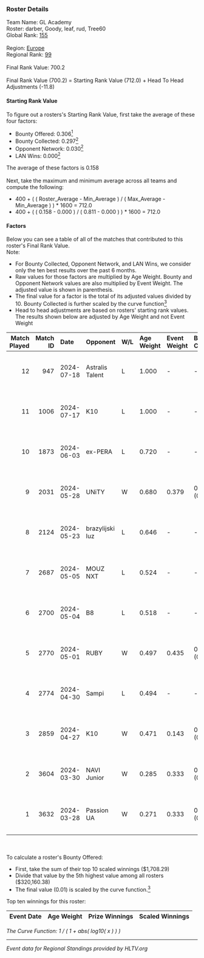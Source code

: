 ### Roster Details<br />
Team Name: GL Academy<br />
Roster: darber, Goody, leaf, rud, Tree60<br />
Global Rank: [155](../../standings_global_2024_08_14.md)<br />
<br />
Region: [Europe]( ../../standings_europe_2024_08_14.md)<br />
Regional Rank: [99]( ../../standings_europe_2024_08_14.md)<br />
<br />
Final Rank Value:  700.2<br />
<br />
Final Rank Value (700.2) = Starting Rank Value (712.0) + Head To Head Adjustments (-11.8)<br />

#### Starting Rank Value<br />
To figure out a rosters's Starting Rank Value, first take the average of these four factors:<br />
- Bounty Offered: 0.306[<sup>1</sup>](#table2)
- Bounty Collected: 0.297[<sup>2</sup>](#table1)
- Opponent Network: 0.030[<sup>2</sup>](#table1)
- LAN Wins: 0.000[<sup>2</sup>](#table1)

The average of these factors is 0.158<br />
<br />
Next, take the maximum and minimum average across all teams and compute the following:<br />
- 400 + ( ( Roster_Average - Min_Average ) / ( Max_Average - Min_Average ) ) * 1600 = 712.0
- 400 + ( ( 0.158 - 0.000 ) / ( 0.811 - 0.000 ) ) * 1600 = 712.0


#### Factors<br />
Below you can see a table of all of the matches that contributed to this roster's Final Rank Value.<br />
Note:<br />

- For Bounty Collected, Opponent Network, and LAN Wins, we consider only the ten best results over the past 6 months.
- Raw values for those factors are multiplied by Age Weight. Bounty and Opponent Network values are also multiplied by Event Weight. The adjusted value is shown in parenthesis.
- The final value for a factor is the total of its adjusted values divided by 10. Bounty Collected is further scaled by the curve function[<sup>3</sup>](#curveFunction)
- Head to head adjustments are based on rosters' starting rank values. The results shown below are adjusted by Age Weight and not Event Weight
<span id="table1"></span><br />


| Match Played | Match ID | Date       | Opponent        | W/L | Age Weight | Event Weight | Bounty Collected | Opponent Network | LAN Wins  | H2H Adj. | Roster                           |
| -: | -: | :- | :- | :- | :- | :- | :- | :- | :- | -: | :- |
|           12 |      947 | 2024-07-18 | Astralis Talent | L   | 1.000      | -            | -                | -                | -         |   -16.18 | darber, Goody, leaf, rud, Tree60 |
|           11 |     1006 | 2024-07-17 | K10             | L   | 1.000      | -            | -                | -                | -         |   -17.13 | darber, Goody, leaf, rud, Tree60 |
|           10 |     1873 | 2024-06-03 | ex-PERA         | L   | 0.720      | -            | -                | -                | -         |    -5.63 | darber, Goody, leaf, rud, Tree60 |
|            9 |     2031 | 2024-05-28 | UNiTY           | W   | 0.680      | 0.379        | 0.032 (0.008)    | 0.350 (0.090)    | 0 (0.000) |    16.03 | darber, Goody, leaf, rud, Tree60 |
|            8 |     2124 | 2024-05-23 | brazylijski luz | L   | 0.646      | -            | -                | -                | -         |    -8.10 | darber, Goody, leaf, rud, Tree60 |
|            7 |     2687 | 2024-05-05 | MOUZ NXT        | L   | 0.524      | -            | -                | -                | -         |    -2.99 | darber, Goody, leaf, rud, shadiy |
|            6 |     2700 | 2024-05-04 | B8              | L   | 0.518      | -            | -                | -                | -         |    -2.81 | darber, Goody, leaf, rud, shadiy |
|            5 |     2770 | 2024-05-01 | RUBY            | W   | 0.497      | 0.435        | 0.089 (0.019)    | 0.453 (0.098)    | 0 (0.000) |    11.49 | darber, Goody, leaf, rud, shadiy |
|            4 |     2774 | 2024-04-30 | Sampi           | L   | 0.494      | -            | -                | -                | -         |    -4.52 | darber, Goody, leaf, rud, sSen   |
|            3 |     2859 | 2024-04-27 | K10             | W   | 0.471      | 0.143        | 0.007 (0.000)    | 0.123 (0.008)    | 0 (0.000) |     6.33 | darber, Goody, leaf, rud, sSen   |
|            2 |     3604 | 2024-03-30 | NAVI Junior     | W   | 0.285      | 0.333        | 0.003 (0.000)    | 0.102 (0.010)    | 0 (0.000) |     4.33 | darber, Goody, leaf, nestee, rud |
|            1 |     3632 | 2024-03-28 | Passion UA      | W   | 0.271      | 0.333        | 0.168 (0.015)    | 1.000 (0.090)    | 0 (0.000) |     7.41 | darber, Goody, leaf, nestee, rud |

<br />
<span id="table2"></span><br />
To calculate a roster's Bounty Offered:<br />

- First, take the sum of their top 10 scaled winnings ($1,708.29)
- Divide that value by the 5th highest value among all rosters ($320,160.38)
- The final value (0.01) is scaled by the curve function.[<sup>3</sup>](#curveFunction)

Top ten winnings for this roster:<br />

| Event Date | Age Weight | Prize Winnings | Scaled Winnings |
| :- | -: | :- | :- |


<span id="curveFunction"></span>_The Curve Function: 1 / ( 1 + abs( log10( x ) ) )_<br />

---
_Event data for Regional Standings provided by HLTV.org_<br />
